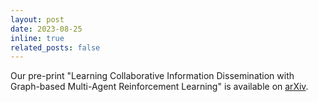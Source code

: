 ```yaml
---
layout: post
date: 2023-08-25 
inline: true
related_posts: false
---
```


Our pre-print "Learning Collaborative Information Dissemination with Graph-based Multi-Agent Reinforcement Learning" is available on <a href='https://arxiv.org/abs/2308.16198'>arXiv</a>.
